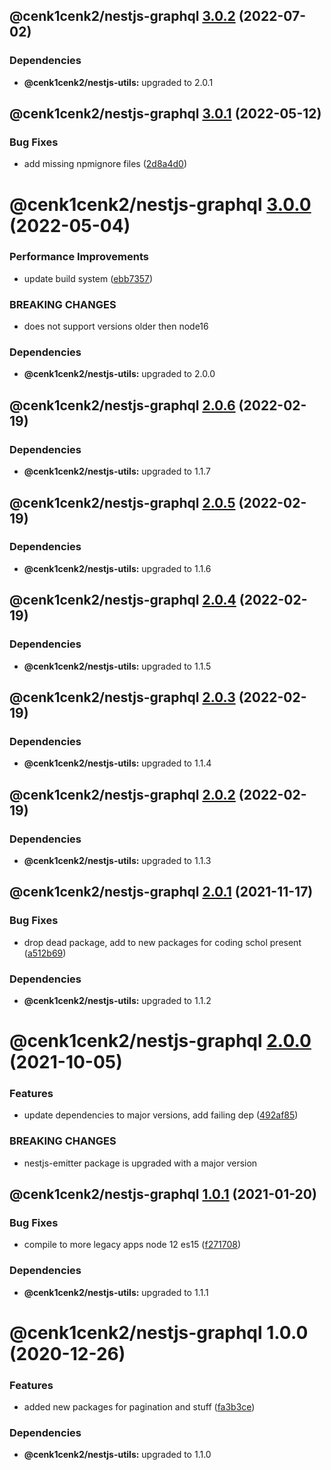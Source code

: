 ## @cenk1cenk2/nestjs-graphql [3.0.2](https://github.com/cenk1cenk2/nestjs-tools/compare/@cenk1cenk2/nestjs-graphql@3.0.1...@cenk1cenk2/nestjs-graphql@3.0.2) (2022-07-02)

### Dependencies

- **@cenk1cenk2/nestjs-utils:** upgraded to 2.0.1

## @cenk1cenk2/nestjs-graphql [3.0.1](https://github.com/cenk1cenk2/nestjs-tools/compare/@cenk1cenk2/nestjs-graphql@3.0.0...@cenk1cenk2/nestjs-graphql@3.0.1) (2022-05-12)

### Bug Fixes

- add missing npmignore files ([2d8a4d0](https://github.com/cenk1cenk2/nestjs-tools/commit/2d8a4d0ed98c1261911628a446ec85666dd8290f))

# @cenk1cenk2/nestjs-graphql [3.0.0](https://github.com/cenk1cenk2/nestjs-tools/compare/@cenk1cenk2/nestjs-graphql@2.0.6...@cenk1cenk2/nestjs-graphql@3.0.0) (2022-05-04)

### Performance Improvements

- update build system ([ebb7357](https://github.com/cenk1cenk2/nestjs-tools/commit/ebb7357b5cc3f6043e5171c8e3a883d723c294d8))

### BREAKING CHANGES

- does not support versions older then node16

### Dependencies

- **@cenk1cenk2/nestjs-utils:** upgraded to 2.0.0

## @cenk1cenk2/nestjs-graphql [2.0.6](https://github.com/cenk1cenk2/nestjs-tools/compare/@cenk1cenk2/nestjs-graphql@2.0.5...@cenk1cenk2/nestjs-graphql@2.0.6) (2022-02-19)

### Dependencies

- **@cenk1cenk2/nestjs-utils:** upgraded to 1.1.7

## @cenk1cenk2/nestjs-graphql [2.0.5](https://github.com/cenk1cenk2/nestjs-tools/compare/@cenk1cenk2/nestjs-graphql@2.0.4...@cenk1cenk2/nestjs-graphql@2.0.5) (2022-02-19)

### Dependencies

- **@cenk1cenk2/nestjs-utils:** upgraded to 1.1.6

## @cenk1cenk2/nestjs-graphql [2.0.4](https://github.com/cenk1cenk2/nestjs-tools/compare/@cenk1cenk2/nestjs-graphql@2.0.3...@cenk1cenk2/nestjs-graphql@2.0.4) (2022-02-19)

### Dependencies

- **@cenk1cenk2/nestjs-utils:** upgraded to 1.1.5

## @cenk1cenk2/nestjs-graphql [2.0.3](https://github.com/cenk1cenk2/nestjs-tools/compare/@cenk1cenk2/nestjs-graphql@2.0.2...@cenk1cenk2/nestjs-graphql@2.0.3) (2022-02-19)

### Dependencies

- **@cenk1cenk2/nestjs-utils:** upgraded to 1.1.4

## @cenk1cenk2/nestjs-graphql [2.0.2](https://github.com/cenk1cenk2/nestjs-tools/compare/@cenk1cenk2/nestjs-graphql@2.0.1...@cenk1cenk2/nestjs-graphql@2.0.2) (2022-02-19)

### Dependencies

- **@cenk1cenk2/nestjs-utils:** upgraded to 1.1.3

## @cenk1cenk2/nestjs-graphql [2.0.1](https://github.com/cenk1cenk2/nestjs-tools/compare/@cenk1cenk2/nestjs-graphql@2.0.0...@cenk1cenk2/nestjs-graphql@2.0.1) (2021-11-17)

### Bug Fixes

- drop dead package, add to new packages for coding schol present ([a512b69](https://github.com/cenk1cenk2/nestjs-tools/commit/a512b69aed6dcaeb91113bba1d45933da5fd665c))

### Dependencies

- **@cenk1cenk2/nestjs-utils:** upgraded to 1.1.2

# @cenk1cenk2/nestjs-graphql [2.0.0](https://github.com/cenk1cenk2/nestjs-tools/compare/@cenk1cenk2/nestjs-graphql@1.0.1...@cenk1cenk2/nestjs-graphql@2.0.0) (2021-10-05)

### Features

- update dependencies to major versions, add failing dep ([492af85](https://github.com/cenk1cenk2/nestjs-tools/commit/492af8584d21475c0c7f552ce28e4eaca7421a59))

### BREAKING CHANGES

- nestjs-emitter package is upgraded with a major version

## @cenk1cenk2/nestjs-graphql [1.0.1](https://github.com/cenk1cenk2/nestjs-tools/compare/@cenk1cenk2/nestjs-graphql@1.0.0...@cenk1cenk2/nestjs-graphql@1.0.1) (2021-01-20)

### Bug Fixes

- compile to more legacy apps node 12 es15 ([f271708](https://github.com/cenk1cenk2/nestjs-tools/commit/f27170886addb0eae7837816a45b2267fc658abe))

### Dependencies

- **@cenk1cenk2/nestjs-utils:** upgraded to 1.1.1

# @cenk1cenk2/nestjs-graphql 1.0.0 (2020-12-26)

### Features

- added new packages for pagination and stuff ([fa3b3ce](https://github.com/cenk1cenk2/nestjs-tools/commit/fa3b3ce8aa301e791b7131ed3cd6ee6280ef0ff0))

### Dependencies

- **@cenk1cenk2/nestjs-utils:** upgraded to 1.1.0
